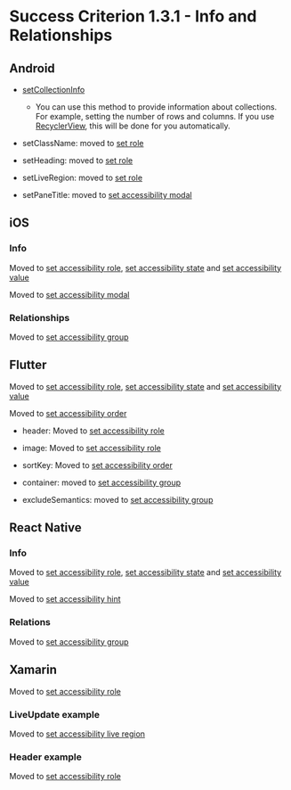# Success Criterion 1.3.1 - Info and Relationships

## Android

- [setCollectionInfo](https://developer.android.com/reference/androidx/core/view/accessibility/AccessibilityNodeInfoCompat#setCollectionInfo(java.lang.Object))
  - You can use this method to provide information about collections. For example, setting the number of rows and columns. If you use [RecyclerView](https://developer.android.com/jetpack/androidx/releases/recyclerview), this will be done for you automatically.

- setClassName: moved to [set role](../accessibility-role.md)
- setHeading: moved to [set role](../accessibility-role.md)
- setLiveRegion: moved to [set role](../accessibility-role.md)
- setPaneTitle: moved to [set accessibility modal](../accessibility-modal.md)

## iOS

### Info

Moved to [set accessibility role](../accessibility-role.md), [set accessibility state](../accessibility-state.md) and [set accessibility value](../accessibility-value.md)

Moved to [set accessibility modal](../accessibility-modal.md)

### Relationships

Moved to [set accessibility group](../accessibility-group.md)

## Flutter

Moved to [set accessibility role](../accessibility-role.md), [set accessibility state](../accessibility-state.md) and [set accessibility value](../accessibility-value.md)

Moved to [set accessibility order](../accessibility-order.md)

- header: Moved to [set accessibility role](../accessibility-role.md)

- image: Moved to [set accessibility role](../accessibility-role.md)

- sortKey: Moved to [set accessibility order](../accessibility-order.md)

- container: moved to [set accessibility group](../accessibility-group.md)
- excludeSemantics: moved to [set accessibility group](../accessibility-group.md)

## React Native

### Info

Moved to [set accessibility role](../accessibility-role.md), [set accessibility state](../accessibility-state.md) and [set accessibility value](../accessibility-value.md)

Moved to [set accessibility hint](../accessibility-hint.md)

### Relations

Moved to [set accessibility group](../accessibility-group.md)

## Xamarin

Moved to [set accessibility role](../accessibility-role.md)

### LiveUpdate example

Moved to [set accessibility live region](../accessibility-live-region.md)

### Header example

Moved to [set accessibility role](../accessibility-role.md)
